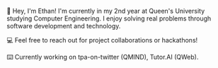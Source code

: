 👋 Hey, I'm Ethan! I'm currently in my 2nd year at Queen's University studying Computer Engineering. I enjoy solving real problems through software development and technology.

💻 Feel free to reach out for project collaborations or hackathons!

⌨️ Currently working on tpa-on-twitter (QMIND), Tutor.AI (QWeb).
